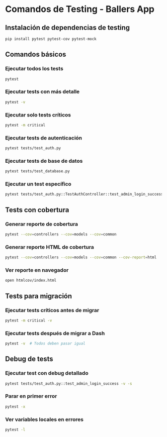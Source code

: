 # Comandos de Testing - Ballers App

## Instalación de dependencias de testing
```bash
pip install pytest pytest-cov pytest-mock
```

## Comandos básicos

### Ejecutar todos los tests
```bash
pytest
```

### Ejecutar tests con más detalle
```bash
pytest -v
```

### Ejecutar solo tests críticos
```bash
pytest -m critical
```

### Ejecutar tests de autenticación
```bash
pytest tests/test_auth.py
```

### Ejecutar tests de base de datos
```bash
pytest tests/test_database.py
```

### Ejecutar un test específico
```bash
pytest tests/test_auth.py::TestAuthController::test_admin_login_success
```

## Tests con cobertura

### Generar reporte de cobertura
```bash
pytest --cov=controllers --cov=models --cov=common
```

### Generar reporte HTML de cobertura
```bash
pytest --cov=controllers --cov=models --cov=common --cov-report=html
```

### Ver reporte en navegador
```bash
open htmlcov/index.html
```

## Tests para migración

### Ejecutar tests críticos antes de migrar
```bash
pytest -m critical -v
```

### Ejecutar tests después de migrar a Dash
```bash
pytest -v  # Todos deben pasar igual
```

## Debug de tests

### Ejecutar test con debug detallado
```bash
pytest tests/test_auth.py::test_admin_login_success -v -s
```

### Parar en primer error
```bash
pytest -x
```

### Ver variables locales en errores
```bash
pytest -l
```
